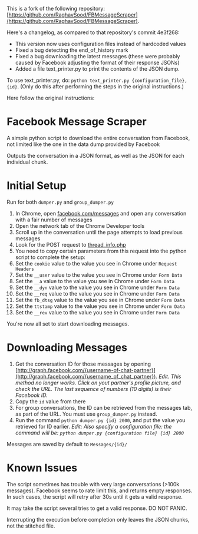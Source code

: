 This is  a fork of the following repository: [https://github.com/RaghavSood/FBMessageScraper](https://github.com/RaghavSood/FBMessageScraper).

Here's a changelog, as compared to that repository's commit 4e3f268:
* This version now uses configuration files instead of hardcoded values
* Fixed a bug detecting the end_of_history mark
* Fixed a bug downloading the latest messages (these were probably caused by Facebook adjusting the format of their response JSONs)
* Added a file text_printer.py to print the contents of the JSON dump.

To use text_printer.py, do: `python text_printer.py {configuration_file}, {id}`. (Only do this after performing the steps in the original instructions.)

Here follow the original instructions:

Facebook Message Scraper
========================

A simple python script to download the entire conversation from Facebook, not limited like the one in the data dump provided by Facebook

Outputs the conversation in a JSON format, as well as the JSON for each individual chunk.

Initial Setup
=============

Run for both `dumper.py` and `group_dumper.py`

1. In Chrome, open [facebook.com/messages](https://www.facebook.com/messages/) and open any conversation with a fair number of messages
2. Open the network tab of the Chrome Developer tools
3. Scroll up in the conversation until the page attempts to load previous messages
4. Look for the POST request to [thread\_info.php](https://www.facebook.com/ajax/mercury/thread_info.php)
5. You need to copy certain parameters from this request into the python script to complete the setup:
  1. Set the `cookie` value to the value you see in Chrome under `Request Headers`
  2. Set the `__user` value to the value you see in Chrome under `Form Data` 
  3. Set the `__a` value to the value you see in Chrome under `Form Data`
  4. Set the `__dyn` value to the value you see in Chrome under `Form Data`
  5. Set the `__req` value to the value you see in Chrome under `Form Data`
  6. Set the `fb_dtsg` value to the value you see in Chrome under `Form Data`
  7. Set the `ttstamp` value to the value you see in Chrome under `Form Data`
  8. Set the `__rev` value to the value you see in Chrome under `Form Data`

You're now all set to start downloading messages.

Downloading Messages
====================

1. Get the conversation ID for those messages by opening [http://graph.facebook.com/{username-of-chat-partner}](http://graph.facebook.com/{username_of_chat_partner}). *Edit. This method no longer works. Click on yout partner's profile picture, and check the URL. The last sequence of numbers (10 digits) is their Facebook ID.*
2. Copy the `id` value from there
3. For group conversations, the ID can be retrieved from the messages tab, as part of the URL. You must use `group_dumper.py` instead.
4. Run the command `python dumper.py {id} 2000`, and put the value you retrieved for ID earlier. *Edit: Also specify a configuration file: the command will be: `python dumper.py {configuration file} {id} 2000`*

Messages are saved by default to `Messages/{id}/`

Known Issues
============

The script sometimes has trouble with very large conversations (>100k messages). Facebook seems to rate limit this, and returns empty responses. In such cases, the script will retry after 30s until it gets a valid response.

It may take the script several tries to get a valid response. DO NOT PANIC.

Interrupting the execution before completion only leaves the JSON chunks, not the stitched file.
